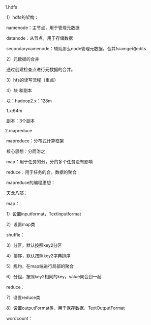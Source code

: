 1.hdfs

​	1）hdfs的架构：

​		namenode：主节点，用于管理元数据

​		datanode：从节点，用于存储数据

​		secondarynamenode：辅助那么node管理元数据，合并fsiamge和edits

​	2）元数据的合并

​		通过创建检查点进行元数据的合并。

​	3）hfs的读写流程（重点）

​	4）块 和副本

​	块：hadoop2.x：128m

​			   1.x:64m

​	副本：3个副本

2.mapreduce

​	mapreduce：分布式计算框架

​	核心思想：分而治之

​	map：用于任务的分，分的多个任务没有影响

​	reduce：用于任务的合，数据的聚合

​	mapreduce的编程思想：

​	天龙八部：

​	map：

​	1）设置inputformat，TextInputformat

​	2）设置map类

​	shuffle：

​	3）分区，默认按照key2分区

​	4）排序，默认按照key2字典排序

​	5）规约，在map端进行局部的聚合

​	6）分组，按照key2相同的key，value聚合到一起

​	reduce：

​	7）设置reduce类

​	8）设置outputFormat类，用于保存数据，TextOutputFormat

​	wordcount：